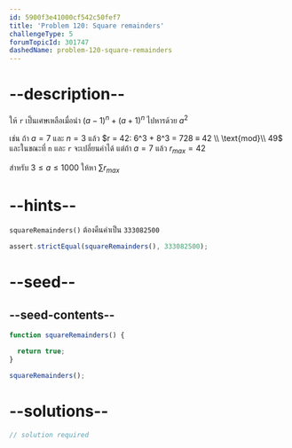 ```yaml
---
id: 5900f3e41000cf542c50fef7
title: 'Problem 120: Square remainders'
challengeType: 5
forumTopicId: 301747
dashedName: problem-120-square-remainders
---
```


# --description--

ให้ `r` เป็นเศษเหลือเมื่อนำ ${(a − 1)}^n + {(a + 1)}^n$ ไปหารด้วย $a^2$

เช่น ถ้า $a = 7$ และ $n = 3$ แล้ว $r = 42: 6^3 + 8^3 = 728 ≡ 42 \\ \text{mod}\\ 49$ และในขณะที่ `n` และ `r` จะเปลี่ยนค่าได้ แต่ถ้า $a = 7$ แล้ว $r_{max} = 42$

สำหรับ $3 ≤ a ≤ 1000$ ให้หา $\sum{r}_{max}$

# --hints--

`squareRemainders()` ต้องคืนค่าเป็น `333082500`

```js
assert.strictEqual(squareRemainders(), 333082500);
```

# --seed--

## --seed-contents--

```js
function squareRemainders() {

  return true;
}

squareRemainders();
```

# --solutions--

```js
// solution required
```
